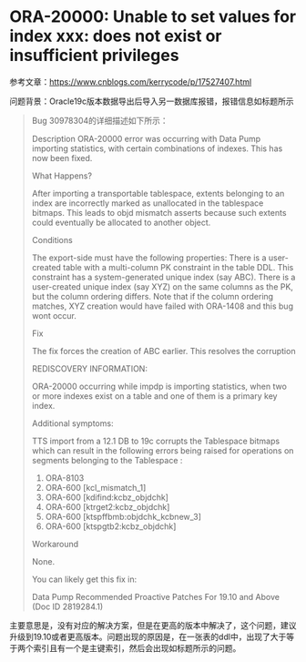 # ORA-20000: Unable to set values for index xxx: does not exist or insufficient privileges

参考文章：https://www.cnblogs.com/kerrycode/p/17527407.html

问题背景：Oracle19c版本数据导出后导入另一数据库报错，报错信息如标题所示

>Bug 30978304的详细描述如下所示：
>
>Description ORA-20000 error was occurring with Data Pump importing statistics, with certain combinations of indexes. This has now been fixed.   
>
>What Happens?   
>
>After importing a transportable tablespace, extents belonging to an index are incorrectly marked as unallocated in the tablespace bitmaps. This leads to objd mismatch asserts because such extents could eventually be allocated to another object.   
>
>Conditions   
>
>The export-side must have the following properties:   There is a user-created table with a multi-column PK constraint in the table DDL. This constraint has a system-generated unique index (say ABC). There is a user-created unique index (say XYZ) on the same columns as the PK, but the column ordering differs. Note that if the column ordering matches, XYZ creation would have failed with ORA-1408 and this bug wont occur.   
>
>Fix   
>
>The fix forces the creation of ABC earlier. This resolves the corruption   
>
>REDISCOVERY INFORMATION:   
>
>ORA-20000 occurring while impdp is importing statistics, when two or more indexes exist on a table and one of them is a primary key index.   
>
>Additional symptoms:   
>
>TTS import from a 12.1 DB to 19c corrupts the Tablespace bitmaps which can result in the following errors being raised for operations on segments belonging to the Tablespace :   
>
>1. ORA-8103 
>2. ORA-600 [kcl_mismatch_1] 
>3. ORA-600 [kdifind:kcbz_objdchk] 
>4. ORA-600 [ktrget2:kcbz_objdchk] 
>5. ORA-600 [ktspffbmb:objdchk_kcbnew_3] 
>6. ORA-600 [ktspgtb2:kcbz_objdchk]   
>
>Workaround 
>
>None.   
>
>You can likely get this fix in: 
>
>Data Pump Recommended Proactive Patches For 19.10 and Above (Doc ID 2819284.1)

主要意思是，没有对应的解决方案，但是在更高的版本中解决了，这个问题，建议升级到19.10或者更高版本。问题出现的原因是，在一张表的ddl中，出现了大于等于两个索引且有一个是主键索引，然后会出现如标题所示的问题。